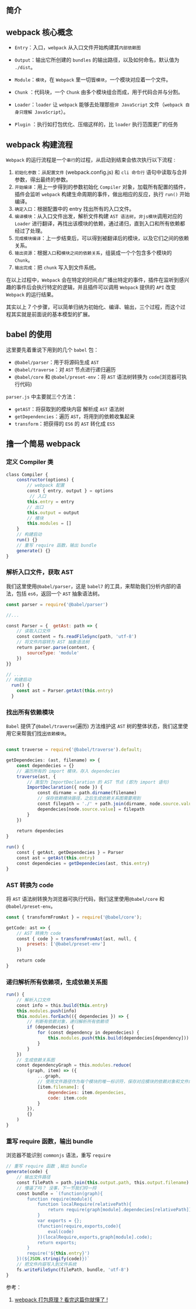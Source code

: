 ## 简介


## webpack 核心概念

- `Entry`：入口，`webpack` 从入口文件开始构建其`内部依赖图`

- `Output`：输出它所创建的 `bundles` 的输出路径，以及如何命名，默认值为 `./dist`。
- `Module`：`模块`，在 `Webpack` 里一切皆`模块`，一个模块对应着一个文件。
- `Chunk` ：代码块，一个 `Chunk` 由多个模块组合而成，用于代码合并与分割。
- `Loader`：`loader` 让 `webpack` 能够去处理那些`非 JavaScript` 文件（`webpack 自身只理解 JavaScript`）。
- `Plugin` ：执行如打包优化、压缩这样的，比 `loader` 执行范围更广的任务

## webpack 构建流程

`Webpack` 的运行流程是一个`串行`的过程，从启动到结束会依次执行以下流程 :

1. `初始化参数`：从`配置文件` (webpack.config.js) 和 `cli 命令行` 语句中读取与合并参数，得出最终的参数。
2. `开始编译`：用上一步得到的参数初始化 `Compiler` 对象，加载所有配置的插件，插件会监听 `webpack` 构建生命周期的事件，做出相应的反应，执行 `run()` 开始编译。
3. `确定入口`：根据配置中的 entry 找出所有的入口文件。
4. `编译模块`：从入口文件出发，解析文件构建 `AST 语法树`，`非js模块`调用对应的 `Loader` 进行翻译，再找出该模块的依赖，通过递归，直到入口和所有依赖都经过了处理。
5. `完成模块编译`：上一步结束后，可以得到被翻译后的模块，以及它们之间的依赖关系。
6. `输出资源`：根据`入口`和`模块之间的依赖关系`，组装成一个个包含多个模块的 `Chunk`。
7. `输出完成`：把 `chunk` 写入到文件系统。

在以上过程中，`Webpack` 会在特定的时间点广播出特定的事件，插件在监听到感兴趣的事件后会执行特定的逻辑，并且插件可以调用 `Webpack` 提供的 `API` 改变 `Webpack` 的运行结果。

其实以上 7 个步骤，可以简单归纳为初始化、编译、输出，三个过程，而这个过程其实就是前面说的基本模型的扩展。

## babel 的使用

这里要先着重说下用到的几个 `babel` 包：

- `@babel/parser`：用于将源码生成 `AST`
- `@babel/traverse`：对 `AST` 节点进行递归遍历
- `@babel/core` 和 `@babel/preset-env`：将 `AST` 语法树转换为 `code`(浏览器可执行代码)

`parser.js` 中主要就三个方法：

- `getAST`：将获取到的模块内容 解析成 `AST` 语法树
- `getDependencies`：遍历 `AST`，将用到的依赖收集起来
- `transform`：把获得的 `ES6` 的 `AST` 转化成 `ES5`

## 撸一个简易 webpack

### 定义 Compiler 类

```js
class Compiler {  
    constructor(options) {    
        // webpack 配置    
        const { entry, output } = options   
         // 入口    
        this.entry = entry    
        // 出口    
        this.output = output    
        // 模块    
        this.modules = []  
    }  
    // 构建启动  
    run() {}  
    // 重写 require 函数，输出 bundle  
    generate() {}
}
```

### 解析入口文件，获取 AST

我们这里使用`@babel/parser`，这是 `babel7` 的工具，来帮助我们分析内部的语法，包括 `es6`，返回一个 `AST` 抽象语法树。

```js
const parser = require('@babel/parser')

//...

const Parser = {  getAst: path => {    
    // 读取入口文件    
    const content = fs.readFileSync(path, 'utf-8')    
    // 将文件内容转为 AST 抽象语法树    
    return parser.parse(content, {      
        sourceType: 'module'    
    })  
}}

// ...
// 构建启动
  run() {
    const ast = Parser.getAst(this.entry)
  }

```

### 找出所有依赖模块

`Babel` 提供了`@babel/traverse`(遍历) 方法维护这 `AST` 树的整体状态，我们这里使用它来帮我们找出`依赖模块`。

```js

const traverse = require('@babel/traverse').default;

getDependecies: (ast, filename) => {
    const dependecies = {}
    // 遍历所有的 import 模块，存入 dependecies
    traverse(ast, {
        // 类型为 ImportDeclaration 的 AST 节点 (即为 import 语句)
        ImportDeclaration({ node }) {        
            const dirname = path.dirname(filename)        
            // 保存依赖模块路径，之后生成依赖关系图需要用到        
            const filepath = './' + path.join(dirname, node.source.value)        
            dependecies[node.source.value] = filepath      
        }    
    })    
            
    return dependecies  
}

run() {    
    const { getAst, getDependecies } = Parser    
    const ast = getAst(this.entry)    
    const dependecies = getDependecies(ast, this.entry)  
}

```

### AST 转换为 code

将 `AST` 语法树转换为浏览器可执行代码，我们这里使用`@babel/core` 和 `@babel/preset-env`。

```js
const { transformFromAst } = require('@babel/core');

getCode: ast => {    
    // AST 转换为 code    
    const { code } = transformFromAst(ast, null, {      
        presets: ['@babel/preset-env']    
    })    
    
    return code  
}

```

### 递归解析所有依赖项，生成依赖关系图

```js
run() {    
    // 解析入口文件    
    const info = this.build(this.entry)    
    this.modules.push(info)    
    this.modules.forEach(({ dependecies }) => {      
        // 判断有依赖对象，递归解析所有依赖项      
        if (dependecies) {        
            for (const dependency in dependecies) {          
                this.modules.push(this.build(dependecies[dependency]))        
            }      
        }    
    })    
    // 生成依赖关系图    
    const dependencyGraph = this.modules.reduce(      
        (graph, item) => ({        
            ...graph,        
            // 使用文件路径作为每个模块的唯一标识符，保存对应模块的依赖对象和文件内容        
            [item.filename]: {          
                dependecies: item.dependecies,          
                code: item.code        
            }      
        }),      
        {}    
    )  
}

```

### 重写 require 函数，输出 bundle

浏览器不能识别 `commonjs` 语法，重写 `require`

```js
// 重写 require 函数 ,输出 bundle
generate(code) {    
    // 输出文件路径    
    const filePath = path.join(this.output.path, this.output.filename)    
    // 懵逼了吗？ 没事，下一节我们捋一捋    
    const bundle = `(function(graph){      
        function require(module){        
            function localRequire(relativePath){          
                return require(graph[module].dependecies[relativePath])        
            }        
            var exports = {};        
            (function(require,exports,code){          
                eval(code)        
            })(localRequire,exports,graph[module].code);        
            return exports;      
        }      
        require('${this.entry}')    
    })(${JSON.stringify(code)})`    
    // 把文件内容写入到文件系统    
    fs.writeFileSync(filePath, bundle, 'utf-8')  
}
```

参考：

1. [webpack 打包原理 ? 看完这篇你就懂了 !](https://juejin.cn/post/6844904038543130637#heading-11)







